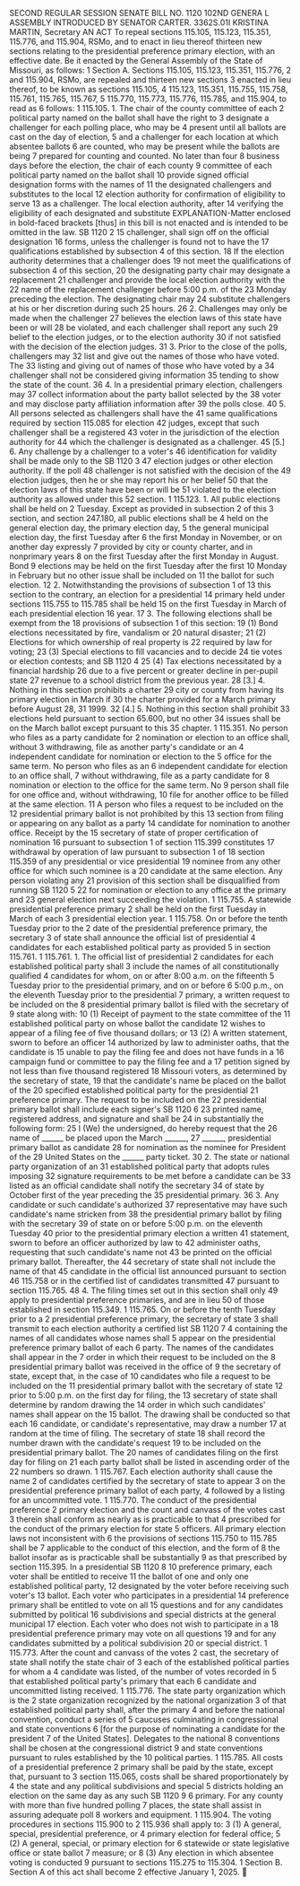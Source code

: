 SECOND REGULAR SESSION
SENATE BILL NO. 1120
102ND GENERA L ASSEMBLY
INTRODUCED BY SENATOR CARTER.
3362S.01I KRISTINA MARTIN, Secretary
AN ACT
To repeal sections 115.105, 115.123, 115.351, 115.776, and 115.904, RSMo, and to enact in lieu
thereof thirteen new sections relating to the presidential preference primary election,
with an effective date.
Be it enacted by the General Assembly of the State of Missouri, as follows:
1 Section A. Sections 115.105, 115.123, 115.351, 115.776,
2 and 115.904, RSMo, are repealed and thirteen new sections
3 enacted in lieu thereof, to be known as sections 115.105,
4 115.123, 115.351, 115.755, 115.758, 115.761, 115.765, 115.767,
5 115.770, 115.773, 115.776, 115.785, and 115.904, to read as
6 follows:
1 115.105. 1. The chair of the county committee of each
2 political party named on the ballot shall have the right to
3 designate a challenger for each polling place, who may be
4 present until all ballots are cast on the day of election,
5 and a challenger for each location at which absentee ballots
6 are counted, who may be present while the ballots are being
7 prepared for counting and counted. No later than four
8 business days before the election, the chair of each county
9 committee of each political party named on the ballot shall
10 provide signed official designation forms with the names of
11 the designated challengers and substitutes to the local
12 election authority for confirmation of eligibility to serve
13 as a challenger. The local election authority, after
14 verifying the eligibility of each designated and substitute
EXPLANATION-Matter enclosed in bold-faced brackets [thus] in this bill is not enacted
and is intended to be omitted in the law.
SB 1120 2
15 challenger, shall sign off on the official designation
16 forms, unless the challenger is found not to have the
17 qualifications established by subsection 4 of this section.
18 If the election authority determines that a challenger does
19 not meet the qualifications of subsection 4 of this section,
20 the designating party chair may designate a replacement
21 challenger and provide the local election authority with the
22 name of the replacement challenger before 5:00 p.m. of the
23 Monday preceding the election. The designating chair may
24 substitute challengers at his or her discretion during such
25 hours.
26 2. Challenges may only be made when the challenger
27 believes the election laws of this state have been or will
28 be violated, and each challenger shall report any such
29 belief to the election judges, or to the election authority
30 if not satisfied with the decision of the election judges.
31 3. Prior to the close of the polls, challengers may
32 list and give out the names of those who have voted. The
33 listing and giving out of names of those who have voted by a
34 challenger shall not be considered giving information
35 tending to show the state of the count.
36 4. In a presidential primary election, challengers may
37 collect information about the party ballot selected by the
38 voter and may disclose party affiliation information after
39 the polls close.
40 5. All persons selected as challengers shall have the
41 same qualifications required by section 115.085 for election
42 judges, except that such challenger shall be a registered
43 voter in the jurisdiction of the election authority for
44 which the challenger is designated as a challenger.
45 [5.] 6. Any challenge by a challenger to a voter's
46 identification for validity shall be made only to the
SB 1120 3
47 election judges or other election authority. If the poll
48 challenger is not satisfied with the decision of the
49 election judges, then he or she may report his or her belief
50 that the election laws of this state have been or will be
51 violated to the election authority as allowed under this
52 section.
1 115.123. 1. All public elections shall be held on
2 Tuesday. Except as provided in subsection 2 of this
3 section, and section 247.180, all public elections shall be
4 held on the general election day, the primary election day,
5 the general municipal election day, the first Tuesday after
6 the first Monday in November, or on another day expressly
7 provided by city or county charter, and in nonprimary years
8 on the first Tuesday after the first Monday in August. Bond
9 elections may be held on the first Tuesday after the first
10 Monday in February but no other issue shall be included on
11 the ballot for such election.
12 2. Notwithstanding the provisions of subsection 1 of
13 this section to the contrary, an election for a presidential
14 primary held under sections 115.755 to 115.785 shall be held
15 on the first Tuesday in March of each presidential election
16 year.
17 3. The following elections shall be exempt from the
18 provisions of subsection 1 of this section:
19 (1) Bond elections necessitated by fire, vandalism or
20 natural disaster;
21 (2) Elections for which ownership of real property is
22 required by law for voting;
23 (3) Special elections to fill vacancies and to decide
24 tie votes or election contests; and
SB 1120 4
25 (4) Tax elections necessitated by a financial hardship
26 due to a five percent or greater decline in per-pupil state
27 revenue to a school district from the previous year.
28 [3.] 4. Nothing in this section prohibits a charter
29 city or county from having its primary election in March if
30 the charter provided for a March primary before August 28,
31 1999.
32 [4.] 5. Nothing in this section shall prohibit
33 elections held pursuant to section 65.600, but no other
34 issues shall be on the March ballot except pursuant to this
35 chapter.
1 115.351. No person who files as a party candidate for
2 nomination or election to an office shall, without
3 withdrawing, file as another party's candidate or an
4 independent candidate for nomination or election to the
5 office for the same term. No person who files as an
6 independent candidate for election to an office shall,
7 without withdrawing, file as a party candidate for
8 nomination or election to the office for the same term. No
9 person shall file for one office and, without withdrawing,
10 file for another office to be filled at the same election.
11 A person who files a request to be included on the
12 presidential primary ballot is not prohibited by this
13 section from filing or appearing on any ballot as a party
14 candidate for nomination to another office. Receipt by the
15 secretary of state of proper certification of nomination
16 pursuant to subsection 1 of section 115.399 constitutes
17 withdrawal by operation of law pursuant to subsection 1 of
18 section 115.359 of any presidential or vice presidential
19 nominee from any other office for which such nominee is a
20 candidate at the same election. Any person violating any
21 provision of this section shall be disqualified from running
SB 1120 5
22 for nomination or election to any office at the primary and
23 general election next succeeding the violation.
1 115.755. A statewide presidential preference primary
2 shall be held on the first Tuesday in March of each
3 presidential election year.
1 115.758. On or before the tenth Tuesday prior to the
2 date of the presidential preference primary, the secretary
3 of state shall announce the official list of presidential
4 candidates for each established political party as provided
5 in section 115.761.
1 115.761. 1. The official list of presidential
2 candidates for each established political party shall
3 include the names of all constitutionally qualified
4 candidates for whom, on or after 8:00 a.m. on the fifteenth
5 Tuesday prior to the presidential primary, and on or before
6 5:00 p.m., on the eleventh Tuesday prior to the presidential
7 primary, a written request to be included on the
8 presidential primary ballot is filed with the secretary of
9 state along with:
10 (1) Receipt of payment to the state committee of the
11 established political party on whose ballot the candidate
12 wishes to appear of a filing fee of five thousand dollars; or
13 (2) A written statement, sworn to before an officer
14 authorized by law to administer oaths, that the candidate is
15 unable to pay the filing fee and does not have funds in a
16 campaign fund or committee to pay the filing fee and a
17 petition signed by not less than five thousand registered
18 Missouri voters, as determined by the secretary of state,
19 that the candidate's name be placed on the ballot of the
20 specified established political party for the presidential
21 preference primary. The request to be included on the
22 presidential primary ballot shall include each signer's
SB 1120 6
23 printed name, registered address, and signature and shall be
24 in substantially the following form:
25 I (We) the undersigned, do hereby request that the
26 name of ______ be placed upon the March ______,
27 ______, presidential primary ballot as candidate
28 for nomination as the nominee for President of the
29 United States on the ______ party ticket.
30 2. The state or national party organization of an
31 established political party that adopts rules imposing
32 signature requirements to be met before a candidate can be
33 listed as an official candidate shall notify the secretary
34 of state by October first of the year preceding the
35 presidential primary.
36 3. Any candidate or such candidate's authorized
37 representative may have such candidate's name stricken from
38 the presidential primary ballot by filing with the secretary
39 of state on or before 5:00 p.m. on the eleventh Tuesday
40 prior to the presidential primary election a written
41 statement, sworn to before an officer authorized by law to
42 administer oaths, requesting that such candidate's name not
43 be printed on the official primary ballot. Thereafter, the
44 secretary of state shall not include the name of that
45 candidate in the official list announced pursuant to section
46 115.758 or in the certified list of candidates transmitted
47 pursuant to section 115.765.
48 4. The filing times set out in this section shall only
49 apply to presidential preference primaries, and are in lieu
50 of those established in section 115.349.
1 115.765. On or before the tenth Tuesday prior to a
2 presidential preference primary, the secretary of state
3 shall transmit to each election authority a certified list
SB 1120 7
4 containing the names of all candidates whose names shall
5 appear on the presidential preference primary ballot of each
6 party. The names of the candidates shall appear in the
7 order in which their request to be included on the
8 presidential primary ballot was received in the office of
9 the secretary of state, except that, in the case of
10 candidates who file a request to be included on the
11 presidential primary ballot with the secretary of state
12 prior to 5:00 p.m. on the first day for filing, the
13 secretary of state shall determine by random drawing the
14 order in which such candidates' names shall appear on the
15 ballot. The drawing shall be conducted so that each
16 candidate, or candidate's representative, may draw a number
17 at random at the time of filing. The secretary of state
18 shall record the number drawn with the candidate's request
19 to be included on the presidential primary ballot. The
20 names of candidates filing on the first day for filing on
21 each party ballot shall be listed in ascending order of the
22 numbers so drawn.
1 115.767. Each election authority shall cause the name
2 of candidates certified by the secretary of state to appear
3 on the presidential preference primary ballot of each party,
4 followed by a listing for an uncommitted vote.
1 115.770. The conduct of the presidential preference
2 primary election and the count and canvass of the votes cast
3 therein shall conform as nearly as is practicable to that
4 prescribed for the conduct of the primary election for state
5 officers. All primary election laws not inconsistent with
6 the provisions of sections 115.750 to 115.785 shall be
7 applicable to the conduct of this election, and the form of
8 the ballot insofar as is practicable shall be substantially
9 as that prescribed by section 115.395. In a presidential
SB 1120 8
10 preference primary, each voter shall be entitled to receive
11 the ballot of one and only one established political party,
12 designated by the voter before receiving such voter's
13 ballot. Each voter who participates in a presidential
14 preference primary shall be entitled to vote on all
15 questions and for any candidates submitted by political
16 subdivisions and special districts at the general municipal
17 election. Each voter who does not wish to participate in a
18 presidential preference primary may vote on all questions
19 and for any candidates submitted by a political subdivision
20 or special district.
1 115.773. After the count and canvass of the votes
2 cast, the secretary of state shall notify the state chair of
3 each of the established political parties for whom a
4 candidate was listed, of the number of votes recorded in
5 that established political party's primary that each
6 candidate and uncommitted listing received.
1 115.776. The state party organization which is the
2 state organization recognized by the national organization
3 of that established political party shall, after the primary
4 and before the national convention, conduct a series of
5 caucuses culminating in congressional and state conventions
6 [for the purpose of nominating a candidate for the president
7 of the United States]. Delegates to the national
8 conventions shall be chosen at the congressional district
9 and state conventions pursuant to rules established by the
10 political parties.
1 115.785. All costs of a presidential preference
2 primary shall be paid by the state, except that, pursuant to
3 section 115.065, costs shall be shared proportionately by
4 the state and any political subdivisions and special
5 districts holding an election on the same day as any such
SB 1120 9
6 primary. For any county with more than five hundred polling
7 places, the state shall assist in assuring adequate poll
8 workers and equipment.
1 115.904. The voting procedures in sections 115.900 to
2 115.936 shall apply to:
3 (1) A general, special, presidential preference, or
4 primary election for federal office;
5 (2) A general, special, or primary election for
6 statewide or state legislative office or state ballot
7 measure; or
8 (3) Any election in which absentee voting is conducted
9 pursuant to sections 115.275 to 115.304.
1 Section B. Section A of this act shall become
2 effective January 1, 2025.
